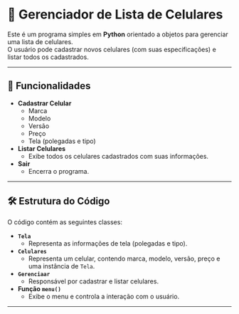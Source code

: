 # 📱 Gerenciador de Lista de Celulares

Este é um programa simples em **Python** orientado a objetos para gerenciar uma lista de celulares.  
O usuário pode cadastrar novos celulares (com suas especificações) e listar todos os cadastrados.  

---

## 🚀 Funcionalidades

- **Cadastrar Celular**
  - Marca
  - Modelo
  - Versão
  - Preço
  - Tela (polegadas e tipo)
- **Listar Celulares**
  - Exibe todos os celulares cadastrados com suas informações.
- **Sair**
  - Encerra o programa.

---

## 🛠 Estrutura do Código

O código contém as seguintes classes:

- **`Tela`**
  - Representa as informações de tela (polegadas e tipo).
- **`Celulares`**
  - Representa um celular, contendo marca, modelo, versão, preço e uma instância de `Tela`.
- **`Gerenciaar`**
  - Responsável por cadastrar e listar celulares.
- **Função `menu()`**
  - Exibe o menu e controla a interação com o usuário.

---
